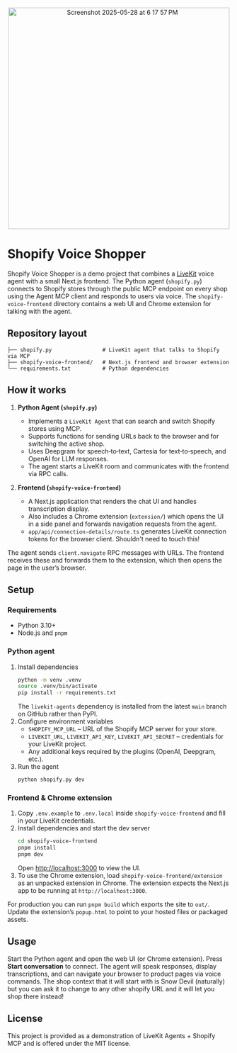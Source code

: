 ![]()<p align="center">
  <img width="500" alt="Screenshot 2025-05-28 at 6 17 57 PM" src="https://github.com/user-attachments/assets/f611bda6-8c64-47df-a5bd-b42fb4266443" />
</p>


# Shopify Voice Shopper

Shopify Voice Shopper is a demo project that combines a [LiveKit](https://livekit.io/) voice agent with a small Next.js frontend. The Python agent (`shopify.py`) connects to Shopify stores through the public MCP endpoint on every shop using the Agent MCP client and responds to users via voice. The `shopify-voice-frontend` directory contains a web UI and Chrome extension for talking with the agent.

## Repository layout

```
├── shopify.py                # LiveKit agent that talks to Shopify via MCP
├── shopify-voice-frontend/   # Next.js frontend and browser extension
└── requirements.txt          # Python dependencies
```

## How it works

1. **Python Agent (`shopify.py`)**
   - Implements a `LiveKit Agent` that can search and switch Shopify stores using MCP.
   - Supports functions for sending URLs back to the browser and for switching the active shop.
   - Uses Deepgram for speech‑to‑text, Cartesia for text‑to‑speech, and OpenAI for LLM responses.
   - The agent starts a LiveKit room and communicates with the frontend via RPC calls.

2. **Frontend (`shopify-voice-frontend`)**
   - A Next.js application that renders the chat UI and handles transcription display.
   - Also includes a Chrome extension (`extension/`) which opens the UI in a side panel and forwards navigation requests from the agent.
   - `app/api/connection-details/route.ts` generates LiveKit connection tokens for the browser client. Shouldn't need to touch this!

The agent sends `client.navigate` RPC messages with URLs. The frontend receives these and forwards them to the extension, which then opens the page in the user’s browser.

## Setup

### Requirements

- Python 3.10+
- Node.js and `pnpm`

### Python agent

1. Install dependencies
   ```bash
   python -m venv .venv
   source .venv/bin/activate
   pip install -r requirements.txt
   ```
   The `livekit-agents` dependency is installed from the latest `main` branch
   on GitHub rather than PyPI.
2. Configure environment variables
   - `SHOPIFY_MCP_URL` – URL of the Shopify MCP server for your store.
   - `LIVEKIT_URL`, `LIVEKIT_API_KEY`, `LIVEKIT_API_SECRET` – credentials for your LiveKit project.
   - Any additional keys required by the plugins (OpenAI, Deepgram, etc.).
3. Run the agent
   ```bash
   python shopify.py dev
   ```

### Frontend & Chrome extension

1. Copy `.env.example` to `.env.local` inside `shopify-voice-frontend` and fill in your LiveKit credentials.
2. Install dependencies and start the dev server
   ```bash
   cd shopify-voice-frontend
   pnpm install
   pnpm dev
   ```
   Open <http://localhost:3000> to view the UI.
3. To use the Chrome extension, load `shopify-voice-frontend/extension` as an unpacked extension in Chrome. The extension expects the Next.js app to be running at `http://localhost:3000`.

For production you can run `pnpm build` which exports the site to `out/`. Update the extension’s `popup.html` to point to your hosted files or packaged assets.

## Usage

Start the Python agent and open the web UI (or Chrome extension). Press **Start conversation** to connect. The agent will speak responses, display transcriptions, and can navigate your browser to product pages via voice commands. The shop context that it will start with is Snow Devil (naturally) but you can ask it to change to any other shopify URL and it will let you shop there instead!

## License

This project is provided as a demonstration of LiveKit Agents + Shopify MCP and is offered under the MIT license.
